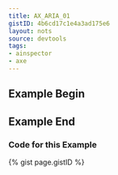 ```yaml
---
title: AX_ARIA_01
gistID: 4b6cd17c1e4a3ad175e6
layout: nots
source: devtools
tags:
- ainspector
- axe
---
```


<h2 aria-describedby="{{ page.gistID }}">Example Begin</h2>
<div class="rendered-not">
<div role="datepicker"></div> <!-- Bad: "datepicker" is not an ARIA role -->
<div role="range"></div>      <!-- Bad: "range" is an _abstract_ ARIA role -->
<div role=""></div>           <!-- Bad: An empty ARIA role is not allowed -->
</div> <!-- rendered-not -->

<h2 aria-describedby="{{ page.gistID }}">Example End</h2>

<h3 aria-describedby="{{ page.gistID }}">Code for this Example</h3>
{% gist page.gistID %}
